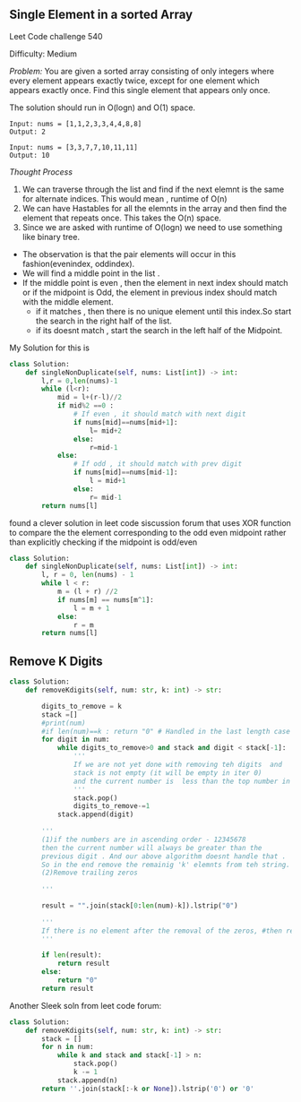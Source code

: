 ## Single Element in a sorted Array

Leet Code challenge 540

Difficulty: Medium

*Problem:* You are given a sorted array consisting of only integers where 
every element appears exactly twice, except for one element which appears exactly once. 
Find this single element that appears only once.

The solution should run in O(logn) and O(1) space.

    Input: nums = [1,1,2,3,3,4,4,8,8]
    Output: 2

    Input: nums = [3,3,7,7,10,11,11]
    Output: 10

*Thought Process*
  1. We can traverse through the list  and find if the next elemnt is the same for alternate indices. This would mean , runtime of O(n)
  2. We can have Hastables for all the elemnts in the array and then find the element that repeats once. This takes the O(n) space.
  3. Since we are asked with runtime of O(logn) we need to use something like binary tree.

* The observation is that the pair elements will occur in this fashion(evenindex, oddindex).
* We will find a middle point in the list . 
* If the middle point is even , then the element in next index should match or if the midpoint is Odd, the element in previous index should match with the middle element.
  * if it matches , then there is no unique element until this index.So start the search in the right half of the list.
  * if its doesnt match , start the search in the left half of the Midpoint.

My Solution for this is 

```python
class Solution:
    def singleNonDuplicate(self, nums: List[int]) -> int:
        l,r = 0,len(nums)-1
        while (l<r):
            mid = l+(r-l)//2
            if mid%2 ==0 :
                # If even , it should match with next digit
                if nums[mid]==nums[mid+1]:
                    l= mid+2
                else:
                    r=mid-1
            else:
                # If odd , it should match with prev digit
                if nums[mid]==nums[mid-1]:
                    l = mid+1
                else:
                    r= mid-1
        return nums[l]

```
 found a clever solution in leet code siscussion forum that uses XOR function to compare the the element corresponding to the odd even midpoint rather than explicitly checking if the midpoint is odd/even

```python
class Solution:
    def singleNonDuplicate(self, nums: List[int]) -> int:
        l, r = 0, len(nums) - 1
        while l < r:
            m = (l + r) //2
            if nums[m] == nums[m^1]:
                l = m + 1
            else:
                r = m
        return nums[l]
```


## Remove K Digits

```python
class Solution:
    def removeKdigits(self, num: str, k: int) -> str:

        digits_to_remove = k
        stack =[]
        #print(num)
        #if len(num)==k : return "0" # Handled in the last length case
        for digit in num:
            while digits_to_remove>0 and stack and digit < stack[-1]: 
                '''
                If we are not yet done with removing teh digits  and 
                stack is not empty (it will be empty in iter 0)
                and the current number is  less than the top number in stack
                '''
                stack.pop()
                digits_to_remove-=1
            stack.append(digit)
            
        '''
        (1)if the numbers are in ascending order - 12345678
        then the current number will always be greater than the 
        previous digit . And our above algorithm doesnt handle that .
        So in the end remove the remainig 'k' elemnts from teh string.
        (2)Remove trailing zeros
        
        '''

        result = "".join(stack[0:len(num)-k]).lstrip("0")    
        
        '''
        If there is no element after the removal of the zeros, #then returen "0"
        '''

        if len(result):
            return result
        else:
            return "0"
        return result
```

Another Sleek soln from leet code forum:

```python
class Solution:
    def removeKdigits(self, num: str, k: int) -> str:
        stack = []
        for n in num:
            while k and stack and stack[-1] > n:
                stack.pop()
                k -= 1
            stack.append(n)
        return ''.join(stack[:-k or None]).lstrip('0') or '0'
```